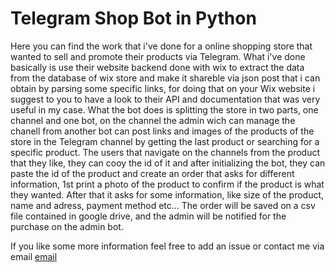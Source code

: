 # Telegram Shop Bot in Python

Here you can find the work that i've done for a online shopping store that wanted to sell and promote their products via Telegram.
What i've done basically is use their website backend done with wix to extract the data from the database of wix store and make it shareble
via json post that i can obtain by parsing some specific links, for doing that on your Wix website i suggest to you to have a look to their API
and documentation that was very useful in my case. 
What the bot does is splitting the store in two parts, one channel and one bot, on the channel the admin wich can manage the chanell from another
bot can post links and images of the products of the store in the Telegram channel by getting the last product or searching for a specific product. 
The users that navigate on the channels from the product that they like, they can cooy the id of it and after initializing the bot, they can paste the id 
of the product and create an order that asks for different information, 1st print a photo of the product to confirm if the product is what they wanted. 
After that it asks for some information, like size of the product,  name and adress, payment method etc... 
The order will be saved on a csv file contained in google drive, and the admin will be notified for the purchase on the admin bot. 

If you like some more information feel free to add an issue or contact me via email [email](lorenzo.demiri96@gmail.com)

